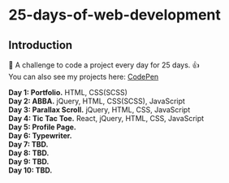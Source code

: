 # 25-days-of-web-development
## Introduction
📅 A challenge to code a project every day for 25 days. 👍 \
You can also see my projects here: [CodePen](https://codepen.io/zekaeria)

**Day 1: Portfolio.** HTML, CSS(SCSS)\
**Day 2: ABBA.** jQuery, HTML, CSS(SCSS), JavaScript \
**Day 3: Parallax Scroll.** jQuery, HTML, CSS, JavaScript \
**Day 4: Tic Tac Toe.** React, jQuery, HTML, CSS, JavaScript \
**Day 5: Profile Page.** \
**Day 6: Typewriter.** \
**Day 7: TBD.**  \
**Day 8: TBD.**  \
**Day 9: TBD.**  \
**Day 10: TBD.**
